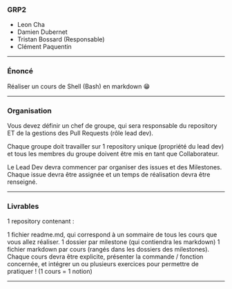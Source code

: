 ### GRP2
* Leon Cha
* Damien Dubernet
* Tristan Bossard (Responsable)
* Clément Paquentin

---

### Énoncé
Réaliser un cours de Shell (Bash) en markdown 😁

---

### Organisation
Vous devez définir un chef de groupe, qui sera responsable du repository ET de la gestions des Pull Requests (rôle lead dev).

Chaque groupe doit travailler sur 1 repository unique (propriété du lead dev) et tous les membres du groupe doivent être mis en tant que Collaborateur.

Le Lead Dev devra commencer par organiser des issues et des Milestones. Chaque issue devra être assignée et un temps de réalisation devra être renseigné.

---

### Livrables
1 repository contenant :

1 fichier readme.md, qui correspond à un sommaire de tous les cours que vous allez réaliser.
1 dossier par milestone (qui contiendra les markdown)
1 fichier markdown par cours (rangés dans les dossiers des milestones). Chaque cours devra être explicite, présenter la commande / fonction concernée, et intégrer un ou plusieurs exercices pour permettre de pratiquer ! (1 cours = 1 notion)


--- 
